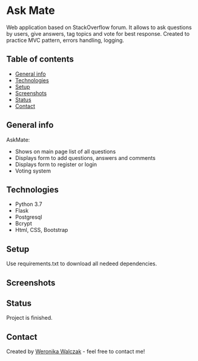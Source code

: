# Ask Mate
Web application based on StackOverflow forum. It allows to ask questions by users, give answers, tag topics
and vote for best response. Created to practice MVC pattern, errors handling, logging. 

## Table of contents
* [General info](#general-info)
* [Technologies](#technologies)
* [Setup](#setup)
* [Screenshots](#screenshots)
* [Status](#status)
* [Contact](#contact)

## General info
AskMate:
* Shows on main page list of all questions
* Displays form to add questions, answers and comments
* Displays form to register or login
* Voting system

## Technologies
* Python 3.7
* Flask
* Postgresql
* Bcrypt
* Html, CSS, Bootstrap

## Setup
Use requirements.txt to download all nedeed dependencies. 

## Screenshots


## Status
Project is finished.

## Contact
Created by [Weronika Walczak](mailto:weronikawalczak989@gmail.com) - feel free to contact me!
